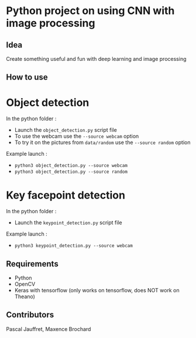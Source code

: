 Python project on using CNN with image processing
============



## Idea
Create something useful and fun with deep learning and image processing

## How to use

# Object detection
In the python folder :
- Launch the `object_detection.py` script file
- To use the webcam use the `--source webcam` option
- To try it on the pictures from  `data/random` use the `--source random` option

Example launch :
- `python3 object_detection.py --source webcam`
- `python3 object_detection.py --source random`

# Key facepoint detection

In the python folder :
- Launch the `keypoint_detection.py` script file

Example launch :
- `python3 keypoint_detection.py --source webcam`


## Requirements
- Python
- OpenCV
- Keras with tensorflow (only works on tensorflow, does NOT work on Theano)

## Contributors 
Pascal Jauffret, Maxence Brochard

